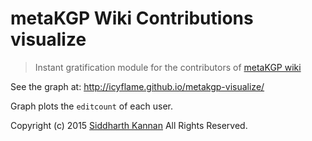 # metaKGP Wiki Contributions visualize

> Instant gratification module for the contributors of [metaKGP wiki](http://wiki.metakgp.org)

See the graph at: http://icyflame.github.io/metakgp-visualize/

Graph plots the `editcount` of each user.

Copyright (c) 2015 [Siddharth Kannan](http://icyflame.github.io/) All Rights Reserved.
